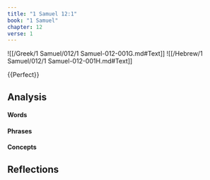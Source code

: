 ```yaml
---
title: "1 Samuel 12:1"
book: "1 Samuel"
chapter: 12
verse: 1
---
```

![[/Greek/1 Samuel/012/1 Samuel-012-001G.md#Text]]
![[/Hebrew/1 Samuel/012/1 Samuel-012-001H.md#Text]]

{{Perfect}}

## Analysis

#### Words

#### Phrases

#### Concepts

## Reflections
